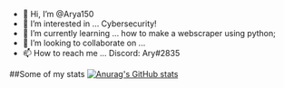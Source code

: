 - 👋 Hi, I’m @Arya150
- 👀 I’m interested in ... Cybersecurity!
- 🌱 I’m currently learning ... how to make a webscraper using python;
- 💞️ I’m looking to collaborate on ... 
- 📫 How to reach me ... Discord: Ary#2835 


##Some of my stats
[![Anurag's GitHub stats](https://github-readme-stats.vercel.app/api?username=Arya150&show_icons=true&theme=radical)](https://github.com/anuraghazra/github-readme-stats)

<!---
Arya150/Arya150 is a ✨ special ✨ repository because its `README.md` (this file) appears on your GitHub profile.
You can click the Preview link to take a look at your changes.
--->
